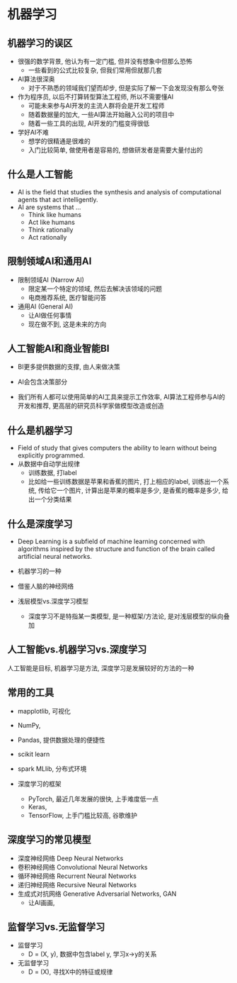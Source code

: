 
# 机器学习
## 机器学习的误区
- 很强的数学背景, 他认为有一定门槛, 但并没有想象中但那么恐怖
    - 一些看到的公式比较复杂, 但我们常用但就那几套
- AI算法很深奥
    - 对于不熟悉的领域我们望而却步, 但是实际了解一下会发现没有那么夸张
- 作为程序员, 以后不打算转型算法工程师, 所以不需要懂AI
    - 可能未来参与AI开发的主流人群将会是开发工程师
    - 随着数据量的加大, 一些AI算法开始融入公司的项目中
    - 随着一些工具的出现, AI开发的门槛变得很低
- 学好AI不难
    - 想学的很精通是很难的
    - 入门比较简单, 做使用者是容易的, 想做研发者是需要大量付出的

## 什么是人工智能
- AI is the field that studies the synthesis and analysis of computational agents that act intelligently.
- AI are systems that ...
    - Think like humans
    - Act like humans
    - Think rationally
    - Act rationally

## 限制领域AI和通用AI
- 限制领域AI (Narrow AI)
    - 限定某一个特定的领域, 然后去解决该领域的问题
    - 电商推荐系统, 医疗智能问答
- 通用AI (General AI)
    - 让AI做任何事情
    - 现在做不到, 这是未来的方向

## 人工智能AI和商业智能BI
- BI更多提供数据的支撑, 由人来做决策
- AI会包含决策部分


- 我们所有人都可以使用简单的AI工具来提示工作效率, AI算法工程师参与AI的开发和推荐, 更高层的研究员科学家做模型改造或创造

## 什么是机器学习
- Field of study that gives computers the ability to learn without being explicitly programmed.
- 从数据中自动学出规律
    - 训练数据, 打label
    - 比如给一些训练数据是苹果和香蕉的图片, 打上相应的label, 训练出一个系统, 传给它一个图片, 计算出是苹果的概率是多少, 是香蕉的概率是多少, 给出一个分类结果

## 什么是深度学习
- Deep Learning is a subfield of machine learning concerned with algorithms inspired by the structure and function of the brain called artificial neural networks.
- 机器学习的一种
- 借鉴人脑的神经网络

- 浅层模型vs.深度学习模型
    - 深度学习不是特指某一类模型, 是一种框架/方法论, 是对浅层模型的纵向叠加

## 人工智能vs.机器学习vs.深度学习
人工智能是目标, 机器学习是方法, 深度学习是发展较好的方法的一种

## 常用的工具
- mapplotlib, 可视化
- NumPy, 
- Pandas, 提供数据处理的便捷性

- scikit learn
- spark MLlib, 分布式环境
- 深度学习的框架
    - PyTorch, 最近几年发展的很快, 上手难度低一点
    - Keras, 
    - TensorFlow, 上手门槛比较高, 谷歌维护

## 深度学习的常见模型
- 深度神经网络 Deep Neural Networks
- 卷积神经网络 Convolutional Neural Networks
- 循环神经网络 Recurrent Neural Networks
- 递归神经网络 Recursive Neural Networks
- 生成式对抗网络 Generative Adversarial Networks, GAN
    - 让AI画画, 

## 监督学习vs.无监督学习
- 监督学习
    - D = (X, y), 数据中包含label y, 学习x->y的关系
- 无监督学习
    - D = (X), 寻找X中的特征或规律